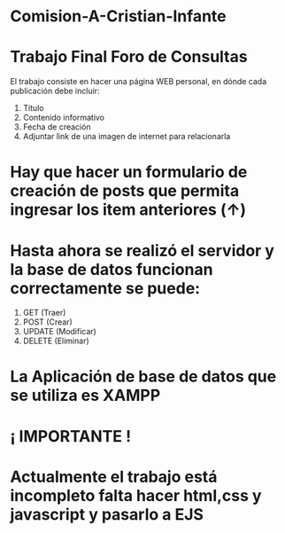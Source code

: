 # Comision-A-Cristian-Infante
# Trabajo Final Foro de Consultas 
El trabajo consiste en hacer una página WEB personal, en dónde cada publicación debe incluir:
1) Título
2) Contenido informativo
3) Fecha de creación
4) Adjuntar link de una imagen de internet para relacionarla
# Hay que hacer un formulario de creación de posts que permita ingresar los item anteriores (↑)
# Hasta ahora se realizó el servidor y la base de datos funcionan correctamente se puede:
1) GET (Traer)
2) POST (Crear)
3) UPDATE (Modificar)
4) DELETE (Eliminar)
# La Aplicación de base de datos que se utiliza es XAMPP
# ¡ IMPORTANTE !
# Actualmente el trabajo está incompleto falta hacer html,css y javascript y pasarlo a EJS
